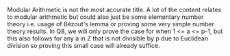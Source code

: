 Modular Arithmetic is not the most accurate title. 
A lot of the content relates to modular arithmetic but could also just be some elementary number theory
i.e. usage of Bézout's lemma or proving some very simple number theory results.
In Q8, we will only prove the case for when 1 <= a <= p-1, 
but this also follows for any a in Z that is not divisible by p due to Euclidean division
so proving this small case will already suffice.
